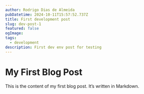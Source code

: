 ```yaml
---
author: Rodrigo Dias de Almeida
pubDatetime: 2024-10-11T15:57:52.737Z
title: First development post
slug: dev-post-1
featured: false
ogImage: 
tags:
  - development
description: First dev env post for testing 
---
```


# My First Blog Post

This is the content of my first blog post. It’s written in Markdown.
